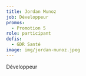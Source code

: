 ```yaml
---
title: Jordan Munoz
job: Développeur
promos:
  - Promotion 5
role: participant
defis:
  - GDR Santé
image: img/jordan-munoz.jpeg
---
```

Développeur
